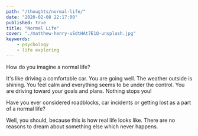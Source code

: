 ```yaml
---
path: "/thoughts/normal-life/"
date: "2020-02-08 22:17:00"
published: true
title: "Normal Life"
cover: "./matthew-henry-uSdtHAt7E1Q-unsplash.jpg"
keywords:
    - psychology
    - life exploring
---
```


How do you imagine a normal life?

It's like driving a comfortable car. You are going well. The weather outside is shining.
You feel calm and everything seems to be under the control. You are driving toward your goals and plans.
Nothing stops you!

Have you ever considered roadblocks, car incidents or getting lost as a part of a normal life?

Well, you should, because this is how real life looks like. There are no reasons to dream about something else which never happens.
